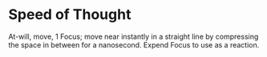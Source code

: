 # Speed of Thought

At-will, move, 1 Focus; move near instantly in a straight line by compressing the space in between for a nanosecond. Expend Focus to use as a reaction.
